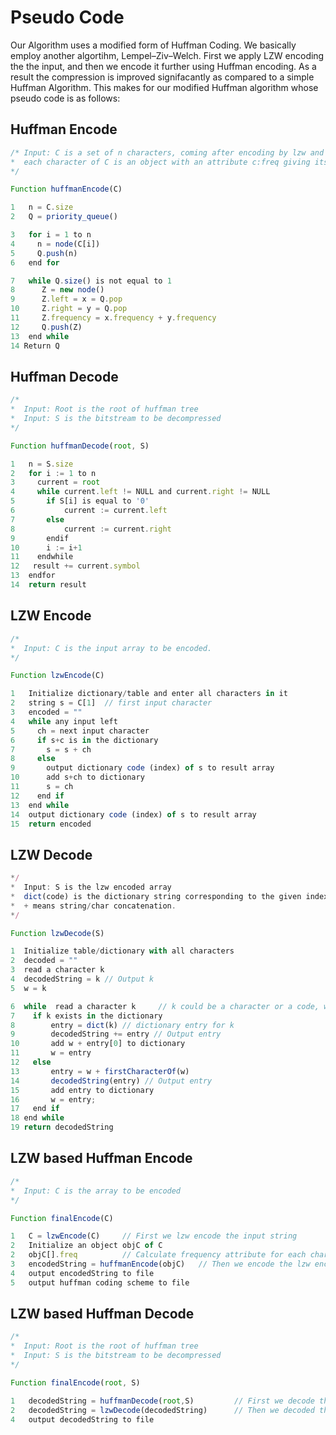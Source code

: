 # Pseudo Code

Our Algorithm uses a modified form of Huffman Coding. We basically employ another algortihm, Lempel–Ziv–Welch. 
First we apply LZW encoding the the input, and then we encode it further using Huffman encoding. As a result the
compression is improved signifacantly as compared to a simple Huffman Algorithm. This makes for our modified Huffman
algorithm whose pseudo code is as follows:

## Huffman Encode
``` js
/* Input: C is a set of n characters, coming after encoding by lzw and that
*  each character of C is an object with an attribute c:freq giving its frequency
*/

Function huffmanEncode(C)  

1   n = C.size
2   Q = priority_queue()

3   for i = 1 to n
4     n = node(C[i])
5     Q.push(n)
6   end for

7   while Q.size() is not equal to 1
8      Z = new node()
9      Z.left = x = Q.pop
10     Z.right = y = Q.pop
11     Z.frequency = x.frequency + y.frequency
12     Q.push(Z)
13  end while
14 Return Q
```

## Huffman Decode
``` js
/*
*  Input: Root is the root of huffman tree
*  Input: S is the bitstream to be decompressed
*/

Function huffmanDecode(root, S)  

1   n = S.size
2   for i := 1 to n
3     current = root
4     while current.left != NULL and current.right != NULL
5       if S[i] is equal to '0'
6           current := current.left
7       else
8           current := current.right
9       endif
10      i := i+1
11    endwhile
12   result += current.symbol
13  endfor
14  return result
```
## LZW Encode
``` js
/*
*  Input: C is the input array to be encoded.
*/

Function lzwEncode(C)  

1   Initialize dictionary/table and enter all characters in it
2   string s = C[1]  // first input character
3   encoded = ""
4   while any input left
5     ch = next input character
6     if s+c is in the dictionary
7       s = s + ch
8     else
9       output dictionary code (index) of s to result array 
10      add s+ch to dictionary
11      s = ch
12    end if
13  end while
14  output dictionary code (index) of s to result array
15  return encoded
```

## LZW Decode
``` js
*/
*  Input: S is the lzw encoded array
*  dict(code) is the dictionary string corresponding to the given index/code.
*  + means string/char concatenation.
*/

Function lzwDecode(S)  

1  Initialize table/dictionary with all characters
2  decoded = ""    
3  read a character k
4  decodedString = k // Output k
5  w = k

6  while  read a character k     // k could be a character or a code, will run till end of input stream
7    if k exists in the dictionary
8        entry = dict(k) // dictionary entry for k 
9        decodedString += entry // Output entry
10       add w + entry[0] to dictionary
11       w = entry
12   else
13       entry = w + firstCharacterOf(w)
14       decodedString(entry) // Output entry
15       add entry to dictionary
16       w = entry;
17   end if
18 end while
19 return decodedString
```

##  LZW based Huffman Encode
``` js
/* 
*  Input: C is the array to be encoded
*/

Function finalEncode(C)  

1   C = lzwEncode(C)     // First we lzw encode the input string
2   Initialize an object objC of C
2   objC[].freq          // Calculate frequency attribute for each character of lzw encoded array C
3   encodedString = huffmanEncode(objC)   // Then we encode the lzw encoded string with huffman
4   output encodedString to file
5   output huffman coding scheme to file
```


##  LZW based Huffman Decode
``` js
/* 
*  Input: Root is the root of huffman tree
*  Input: S is the bitstream to be decompressed
*/

Function finalEncode(root, S)  

1   decodedString = huffmanDecode(root,S)         // First we decode the huffman compressed string
2   decodedString = lzwDecode(decodedString)      // Then we decoded the resulting string by lzw to get the final string
4   output decodedString to file
```
